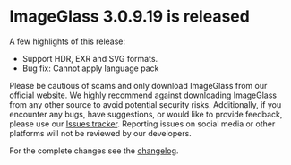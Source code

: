 # ImageGlass 3.0.9.19 is released

A few highlights of this release:

- Support HDR, EXR and SVG formats.
- Bug fix: Cannot apply language pack

Please be cautious of scams and only download ImageGlass from our official website. We highly recommend against downloading ImageGlass from any other source to avoid potential security risks. Additionally, if you encounter any bugs, have suggestions, or would like to provide feedback, please use our [Issues tracker](https://github.com/d2phap/ImageGlass/issues). Reporting issues on social media or other platforms will not be reviewed by our developers.

For the complete changes see the [changelog](https://github.com/d2phap/ImageGlass/releases/tag/3.0.9.19).